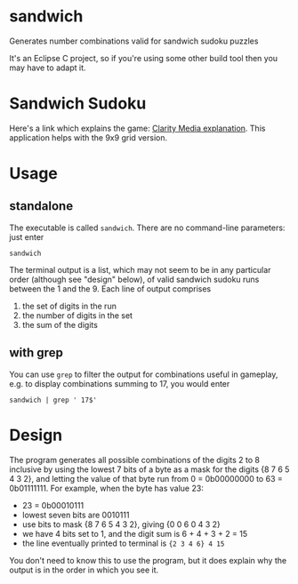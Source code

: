 # sandwich

Generates number combinations valid for sandwich sudoku puzzles

It's an Eclipse C project, so if you're using some other build tool then you may have to adapt it.

# Sandwich Sudoku
Here's a link which explains the game: [Clarity Media explanation](http://www.clarity-media.co.uk/puzzleblog/sandwich-sudoku-puzzles). This application helps with the 9x9 grid version.

# Usage
## standalone
The executable is called `sandwich`. There are no command-line parameters: just enter

`sandwich`

The terminal output is a list, which may not seem to be in any particular order (although see "design" below), of valid sandwich sudoku runs between the 1 and the 9. Each line of output comprises

1. the set of digits in the run
2. the number of digits in the set
3. the sum of the digits

## with grep
You can use `grep` to filter the output for combinations useful in gameplay, e.g. to display combinations summing to 17, you would enter

`sandwich | grep ' 17$'`

# Design
The program generates all possible combinations of the digits 2 to 8 inclusive by using the lowest 7 bits of a byte as a mask for the digits {8 7 6 5 4 3 2}, and letting the value of that byte run from 0 = 0b00000000 to 63 = 0b01111111. For example, when the byte has value 23:

- 23 = 0b00010111
- lowest seven bits are 0010111
- use bits to mask {8 7 6 5 4 3 2}, giving {0 0 6 0 4 3 2}
- we have 4 bits set to 1, and the digit sum is 6 + 4 + 3 + 2 = 15
- the line eventually printed to terminal is `{2 3 4 6} 4 15`

You don't need to know this to use the program, but it does explain why the output is in the order in which you see it.
